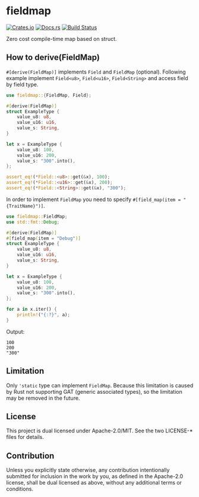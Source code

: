 # fieldmap

[![Crates.io](https://img.shields.io/crates/v/fieldmap.svg)](https://crates.io/crates/fieldmap)
[![Docs.rs](https://docs.rs/fieldmap/badge.svg)](https://docs.rs/crate/fieldmap)
[![Build Status](https://travis-ci.org/frozenlib/fieldmap.svg?branch=master)](https://travis-ci.org/frozenlib/fieldmap)

Zero cost compile-time map based on struct.

## How to derive(FieldMap)

`#[derive(FieldMap)]` implements `Field` and `FieldMap` (optional).
Following example implement `Field<u8>`, `Field<u16>`, `Field<String>` and access field by field type.

```rust
use fieldmap::{FieldMap, Field};

#[derive(FieldMap)]
struct ExampleType {
    value_u8: u8,
    value_u16: u16,
    value_s: String,
}

let x = ExampleType {
    value_u8: 100,
    value_u16: 200,
    value_s: "300".into(),
};

assert_eq!(*Field::<u8>::get(&x), 100);
assert_eq!(*Field::<u16>::get(&x), 200);
assert_eq!(*Field::<String>::get(&x), "300");
```

In order to implement `FieldMap` you need to specify `#[field_map(item = "{TraitName}")]`.

```rust
use fieldmap::FieldMap;
use std::fmt::Debug;

#[derive(FieldMap)]
#[field_map(item = "Debug")]
struct ExampleType {
    value_u8: u8,
    value_u16: u16,
    value_s: String,
}

let x = ExampleType {
    value_u8: 100,
    value_u16: 200,
    value_s: "300".into(),
};

for a in x.iter() {
    println!("{:?}", a);
}
```
Output:
```text
100
200
"300"
```

## Limitation
Only `'static` type can implement `FieldMap`.
Because this limitation is caused by Rust not supporting GAT (generic associated types),
so the limitation may be removed in the future.


## License
This project is dual licensed under Apache-2.0/MIT. See the two LICENSE-* files for details.

## Contribution
Unless you explicitly state otherwise, any contribution intentionally submitted for inclusion in the work by you, as defined in the Apache-2.0 license, shall be dual licensed as above, without any additional terms or conditions.
